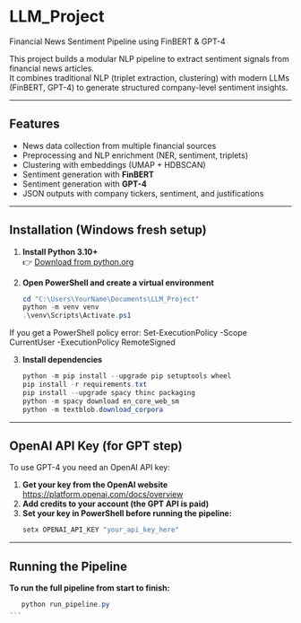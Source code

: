 # LLM_Project
Financial News Sentiment Pipeline using FinBERT & GPT-4

This project builds a modular NLP pipeline to extract sentiment signals from financial news articles.  
It combines traditional NLP (triplet extraction, clustering) with modern LLMs (FinBERT, GPT-4) to generate structured company-level sentiment insights.

---

## Features
- News data collection from multiple financial sources  
- Preprocessing and NLP enrichment (NER, sentiment, triplets)  
- Clustering with embeddings (UMAP + HDBSCAN)  
- Sentiment generation with **FinBERT**  
- Sentiment generation with **GPT-4**  
- JSON outputs with company tickers, sentiment, and justifications  

---

## Installation (Windows fresh setup)

1. **Install Python 3.10+**  
   👉 [Download from python.org](https://www.python.org/downloads/)

2. **Open PowerShell and create a virtual environment**
   ```powershell
   cd "C:\Users\YourName\Documents\LLM_Project"
   python -m venv venv
   .\venv\Scripts\Activate.ps1

If you get a PowerShell policy error:
Set-ExecutionPolicy -Scope CurrentUser -ExecutionPolicy RemoteSigned

3. **Install dependencies**
   ```powershell
   python -m pip install --upgrade pip setuptools wheel
   pip install -r requirements.txt
   pip install --upgrade spacy thinc packaging
   python -m spacy download en_core_web_sm
   python -m textblob.download_corpora
---
## OpenAI API Key (for GPT step)

To use GPT-4 you need an OpenAI API key:

1. **Get your key from the OpenAI website** https://platform.openai.com/docs/overview
2. **Add credits to your account (the GPT API is paid)**
3. **Set your key in PowerShell before running the pipeline:**
   ```powershell
   setx OPENAI_API_KEY "your_api_key_here"
---

## Running the Pipeline

**To run the full pipeline from start to finish:**
```powershell
   python run_pipeline.py
---












